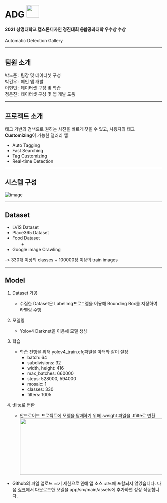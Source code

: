 # ADG  <img src=https://user-images.githubusercontent.com/65718183/139021701-1237017a-2601-44ae-9c9b-8a972203e504.png width="40" height="40"/>  
#### 2021 상명대학교 캡스톤디자인 경진대회 융합공과대학 우수상 수상  
Automatic Detection Gallery  

___
## 팀원 소개
박노준 : 팀장 및 데이터셋 구성  
박건우 : 메인 앱 개발  
이현민 : 데이터셋 구성 및 학습  
정은진 : 데이터셋 구성 및 앱 개발 도움  

------------
## 프로젝트 소개
태그 기반의 검색으로 원하는 사진을 빠르게 찾을 수 있고, 사용자의 태그 **Customizing**이 가능한 갤러리 앱  
- Auto Tagging
- Fast Searching
- Tag Customizing
- Real-time Detection
------------
## 시스템 구성
![image](https://user-images.githubusercontent.com/67961082/139584477-815578a9-8384-44b7-8295-f8ac8e7e2dee.png)

------------
## Dataset
- LVIS Dataset
- Place365 Dataset
- Food Dataset  
　　&#43;
- Google image Crawling  

-> 330개 이상의 classes &#43; 100000장 이상의 train images

------------
## Model
1. Dataset 가공
    + 수집한 Dataset은 LabelImg프로그램을 이용해 Bounding Box를 지정하여 라벨링 수행
    
2. 모델링
    + Yolov4 Darknet을 이용해 모델 생성
 
3. 학습
    + 학습 진행을 위해 yolov4_train.cfg파일을 아래와 같이 설정
        + batch: 64
        + subdivisions: 32
        + width, height: 416
        + max_batches: 660000
        + steps: 528000, 594000
        + mosaic: 1
        + classes: 330
        + filters: 1005
4. tflite로 변환
    + 안드로이드 프로젝트에 모델을 탑재하기 위해 .weight 파일을 .tfilte로 변환  <img src=https://user-images.githubusercontent.com/65718183/139207444-6cb59556-e8a7-46f7-b20d-f75e08ec28f4.JPG width="900" height="180"/>
    
    
- Github의 파일 업로드 크기 제한으로 인해 앱 소스 코드에 포함되지 않았습니다. 다음 [링크](https://drive.google.com/file/d/1aibqzVww5qQXNbhwtmWB165RQ6TrCdy7/view?usp=sharing)에서 다운로드한 모델을 app/src/main/assets에 추가하면 정상 작동합니다.
